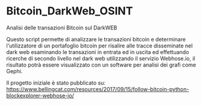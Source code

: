 # Bitcoin_DarkWeb_OSINT
Analisi delle transazioni Bitcoin sul DarkWEB

Questo script permette di analizzare le transazioni bitcoin e determinare l'utilizzatore di un portafoglio bitcoin per risalire alle tracce disseminate nel dark web esaminando le transazioni in entrata ed in uscita ed effettuando ricerche di secondo livello nel dark web utilizzando il servizio Webhose.io, il risultato potrà essere visualizzato con un software per analisi dei grafi come Gephi. 

Il progetto iniziale è stato pubblicato su:
https://www.bellingcat.com/resources/2017/09/15/follow-bitcoin-python-blockexplorer-webhose-io/
